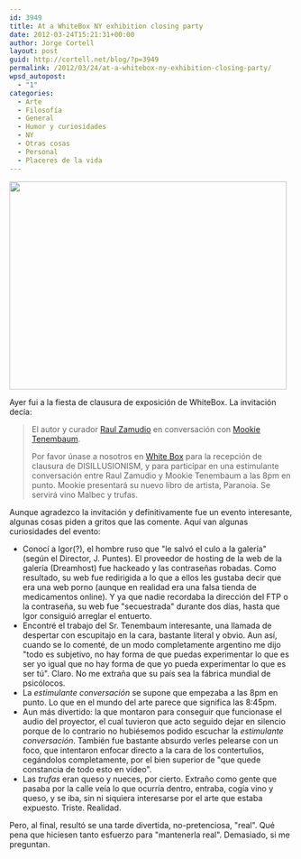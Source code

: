 ```yaml
---
id: 3949
title: At a WhiteBox NY exhibition closing party
date: 2012-03-24T15:21:31+00:00
author: Jorge Cortell
layout: post
guid: http://cortell.net/blog/?p=3949
permalink: /2012/03/24/at-a-whitebox-ny-exhibition-closing-party/
wpsd_autopost:
  - "1"
categories:
  - Arte
  - Filosofí­a
  - General
  - Humor y curiosidades
  - NY
  - Otras cosas
  - Personal
  - Placeres de la vida
---
```

<img class="aligncenter" title="Mookie Tenembaum Endgame" src="http://mookie-tenembaum.com/imagenes/endgame/03.jpg" alt="" width="492" height="369" />

Ayer fui a la fiesta de clausura de exposición de WhiteBox. La invitación decía:

> El autor y curador <a title="http://raulzamudio.blogspot.com/" href="http://raulzamudio.blogspot.com/" target="_blank">Raul Zamudio</a> en conversación con <a title="http://mookie-tenembaum.com/" href="http://mookie-tenembaum.com/" target="_blank">Mookie Tenembaum</a>.
> 
> Por favor únase a nosotros en <a title="http://www.whiteboxny.org/" href="http://www.whiteboxny.org/" target="_blank">White Box</a> para la recepción de clausura de DISILLUSIONISM, y para participar en una estimulante conversación entre Raul Zamudio y Mookie Tenembaum a las 8pm en punto. Mookie presentará su nuevo libro de artista, Paranoia. Se servirá vino Malbec y trufas.

Aunque agradezco la invitación y definitivamente fue un evento interesante, algunas cosas piden a gritos que las comente. Aquí van algunas curiosidades del evento:

  * Conocí a Igor(?), el hombre ruso que "le salvó el culo a la galería" (según el Director, J. Puntes). El proveedor de hosting de la web de la galería (Dreamhost) fue hackeado y las contraseñas robadas. Como resultado, su web fue redirigida a lo que a ellos les gustaba decir que era una web porno (aunque en realidad era una falsa tienda de medicamentos online). Y ya que nadie recordaba la dirección del FTP o la contraseña, su web fue "secuestrada" durante dos días, hasta que Igor consiguió arreglar el entuerto.
  * Encontré el trabajo del Sr. Tenembaum interesante, una llamada de despertar con escupitajo en la cara, bastante literal y obvio. Aun así, cuando se lo comenté, de un modo completamente argentino me dijo "todo es subjetivo, no hay forma de que puedas experimentar lo que es ser yo igual que no hay forma de que yo pueda experimentar lo que es ser tú". Claro. No me extraña que su país sea la fábrica mundial de psicólocos.
  * La _estimulante conversación_ se supone que empezaba a las 8pm en punto. Lo que en el mundo del arte parece que significa las 8:45pm.
  * Aun más divertido: la que montaron para conseguir que funcionase el audio del proyector, el cual tuvieron que acto seguido dejar en silencio porque de lo contrario no hubiésemos podido escuchar la _estimulante conversación_. También fue bastante absurdo verles pelearse con un foco, que intentaron enfocar directo a la cara de los contertulios, cegándolos completamente, por el bien superior de "que quede constancia de todo esto en vídeo".
  * Las _trufas_ eran queso y nueces, por cierto. Extraño como gente que pasaba por la calle veía lo que ocurría dentro, entraba, cogía vino y queso, y se iba, sin ni siquiera interesarse por el arte que estaba expuesto. Triste. Realidad.

Pero, al final, resultó se una tarde divertida, no-pretenciosa, "real". Qué pena que hiciesen tanto esfuerzo para "mantenerla real". Demasiado, si me preguntan.
